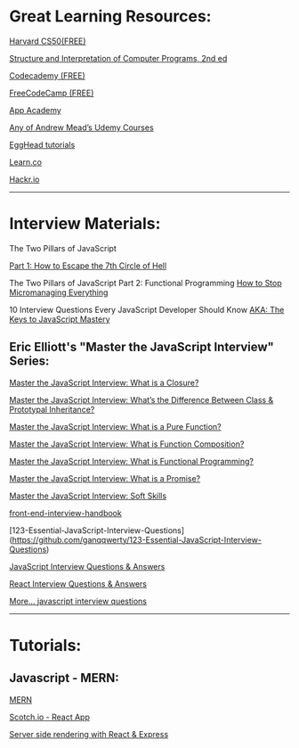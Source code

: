 # Great Learning Resources: 

[Harvard CS50(FREE)](https://online-learning.harvard.edu/course/cs50-introduction-computer-science)

[Structure and Interpretation of Computer Programs, 2nd ed](https://web.mit.edu/alexmv/6.037/sicp.pdf)

[Codecademy (FREE)](https://www.codecademy.com/)

[FreeCodeCamp (FREE)](https://www.freecodecamp.org)

[App Academy](https://open.appacademy.io/)

[Any of Andrew Mead’s Udemy Courses](https://mead.io/)

[EggHead tutorials](EggHead.io)

[Learn.co](Learn.co)

[Hackr.io](https://hackr.io/)

---

# Interview Materials:

The Two Pillars of JavaScript

[Part 1: How to Escape the 7th Circle of Hell](https://medium.com/javascript-scene/the-two-pillars-of-javascript-ee6f3281e7f3)

The Two Pillars of JavaScript
Part 2: Functional Programming
[How to Stop Micromanaging Everything](https://medium.com/javascript-scene/the-two-pillars-of-javascript-pt-2-functional-programming-a63aa53a41a4)

10 Interview Questions Every JavaScript Developer Should Know
[AKA: The Keys to JavaScript Mastery](https://medium.com/javascript-scene/10-interview-questions-every-javascript-developer-should-know-6fa6bdf5ad95)

## Eric Elliott's "Master the JavaScript Interview" Series:

[Master the JavaScript Interview: What is a Closure?](https://medium.com/javascript-scene/master-the-javascript-interview-what-is-a-closure-b2f0d2152b36)

[Master the JavaScript Interview: What’s the Difference Between Class & Prototypal Inheritance?](https://medium.com/javascript-scene/master-the-javascript-interview-what-s-the-difference-between-class-prototypal-inheritance-e4cd0a7562e9)

[Master the JavaScript Interview: What is a Pure Function?](https://medium.com/javascript-scene/master-the-javascript-interview-what-is-a-pure-function-d1c076bec976)

[Master the JavaScript Interview: What is Function Composition?](https://medium.com/javascript-scene/master-the-javascript-interview-what-is-function-composition-20dfb109a1a0)

[Master the JavaScript Interview: What is Functional Programming?](https://medium.com/javascript-scene/master-the-javascript-interview-what-is-functional-programming-7f218c68b3a0)

[Master the JavaScript Interview: What is a Promise?](https://medium.com/javascript-scene/master-the-javascript-interview-what-is-a-promise-27fc71e77261)

[Master the JavaScript Interview: Soft Skills](https://medium.com/javascript-scene/master-the-javascript-interview-soft-skills-a8a5fb02c466)


[front-end-interview-handbook](https://github.com/yangshun/front-end-interview-handbook/blob/master/questions/javascript-questions.md)

[123-Essential-JavaScript-Interview-Questions]
(https://github.com/ganqqwerty/123-Essential-JavaScript-Interview-Questions)

[JavaScript Interview Questions & Answers](https://github.com/sudheerj/javascript-interview-questions)

[React Interview Questions & Answers](https://github.com/sudheerj/reactjs-interview-questions)

[More... javascript interview questions](https://github.com/topics/javascript-interview-questions)

----------

# Tutorials: 

## Javascript - MERN: 

[MERN](https://zellwk.com/blog/crud-express-mongodb/)

[Scotch.io - React App](https://scotch.io/tutorials/react-on-the-server-for-beginners-build-a-universal-react-and-node-app)

[Server side rendering with React & Express](https://medium.com/front-end-weekly/server-side-rendering-with-react-and-express-382591bfc77c)


